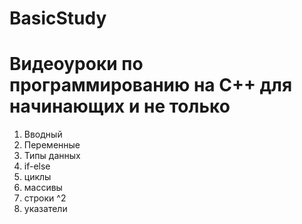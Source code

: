 # BasicStudy

Видеоуроки по программированию на C++ для начинающих и не только
============

1. Вводный
2. Переменные
3. Типы данных
4. if-else
5. циклы
6. массивы
7. строки ^2
8. указатели